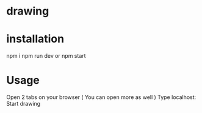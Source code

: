 # drawing
# installation
npm i
npm run dev or npm start
# Usage
Open 2 tabs on your browser ( You can open more as well )
Type localhost:<port>
Start drawing

